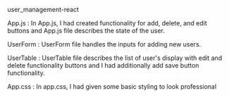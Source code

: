 user_management-react

App.js : In App.js, I had created functionality for add, delete, and edit buttons and App.js file describes the state of the user.

UserForm : UserForm file handles the inputs for adding new users.

UserTable : UserTable file describes the list of user's display with edit and delete functionality buttons and I had additionally add save button functionality.

App.css : In app.css, I had given some basic styling to look professional
